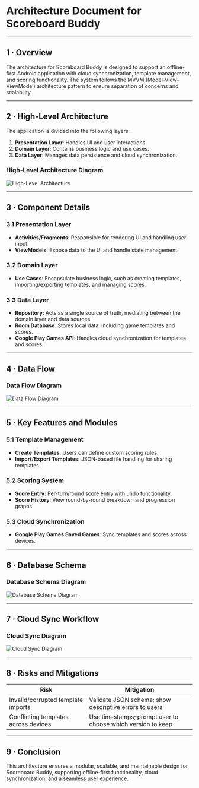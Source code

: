 
# Architecture Document for Scoreboard Buddy

---

## 1 · Overview

The architecture for Scoreboard Buddy is designed to support an offline-first Android application with cloud synchronization, template management, and scoring functionality. The system follows the MVVM (Model-View-ViewModel) architecture pattern to ensure separation of concerns and scalability.

---

## 2 · High-Level Architecture

The application is divided into the following layers:

1. **Presentation Layer**: Handles UI and user interactions.
2. **Domain Layer**: Contains business logic and use cases.
3. **Data Layer**: Manages data persistence and cloud synchronization.

### High-Level Architecture Diagram

![High-Level Architecture](high-level-architecture.svg)


---

## 3 · Component Details

### 3.1 Presentation Layer

- **Activities/Fragments**: Responsible for rendering UI and handling user input.
- **ViewModels**: Expose data to the UI and handle state management.

### 3.2 Domain Layer

- **Use Cases**: Encapsulate business logic, such as creating templates, importing/exporting templates, and managing scores.

### 3.3 Data Layer

- **Repository**: Acts as a single source of truth, mediating between the domain layer and data sources.
- **Room Database**: Stores local data, including game templates and scores.
- **Google Play Games API**: Handles cloud synchronization for templates and scores.

---

## 4 · Data Flow

### Data Flow Diagram

![Data Flow Diagram](data-flow-diagram.svg)

---

## 5 · Key Features and Modules

### 5.1 Template Management

- **Create Templates**: Users can define custom scoring rules.
- **Import/Export Templates**: JSON-based file handling for sharing templates.

### 5.2 Scoring System

- **Score Entry**: Per-turn/round score entry with undo functionality.
- **Score History**: View round-by-round breakdown and progression graphs.

### 5.3 Cloud Synchronization

- **Google Play Games Saved Games**: Sync templates and scores across devices.

---

## 6 · Database Schema

### Database Schema Diagram

![Database Schema Diagram](database-schema-diagram.svg)

---

## 7 · Cloud Sync Workflow

### Cloud Sync Diagram

![Cloud Sync Diagram](cloud-sync-diagram.svg)

---

## 8 · Risks and Mitigations

| Risk                                    | Mitigation                                                    |
|-----------------------------------------|---------------------------------------------------------------|
| Invalid/corrupted template imports      | Validate JSON schema; show descriptive errors to users        |
| Conflicting templates across devices    | Use timestamps; prompt user to choose which version to keep   |

---

## 9 · Conclusion

This architecture ensures a modular, scalable, and maintainable design for Scoreboard Buddy, supporting offline-first functionality, cloud synchronization, and a seamless user experience.










